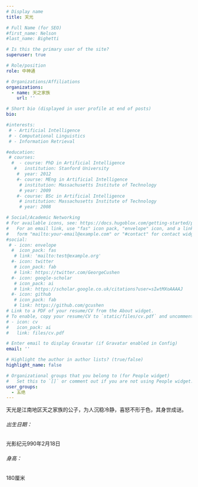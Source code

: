 ```yaml
---
# Display name
title: 天光

# Full Name (for SEO)
#first_name: Nelson
#last_name: Bighetti

# Is this the primary user of the site?
superuser: true

# Role/position
role: 中神通

# Organizations/Affiliations
organizations:
  - name: 天之家族
    url: ''

# Short bio (displayed in user profile at end of posts)
bio: 

#interests:
 # - Artificial Intelligence
 # - Computational Linguistics
 # - Information Retrieval

#education:
 # courses:
  #  - course: PhD in Artificial Intelligence
   #   institution: Stanford University
    #  year: 2012
    #- course: MEng in Artificial Intelligence
     # institution: Massachusetts Institute of Technology
     # year: 2009
    #- course: BSc in Artificial Intelligence
     # institution: Massachusetts Institute of Technology
     # year: 2008

# Social/Academic Networking
# For available icons, see: https://docs.hugoblox.com/getting-started/page-builder/#icons
#   For an email link, use "fas" icon pack, "envelope" icon, and a link in the
#   form "mailto:your-email@example.com" or "#contact" for contact widget.
#social:
 # - icon: envelope
  #  icon_pack: fas
   # link: 'mailto:test@example.org'
  #- icon: twitter
   # icon_pack: fab
   # link: https://twitter.com/GeorgeCushen
  #- icon: google-scholar
   # icon_pack: ai
   # link: https://scholar.google.co.uk/citations?user=sIwtMXoAAAAJ
  #- icon: github
   # icon_pack: fab
   # link: https://github.com/gcushen
# Link to a PDF of your resume/CV from the About widget.
# To enable, copy your resume/CV to `static/files/cv.pdf` and uncomment the lines below.
# - icon: cv
#   icon_pack: ai
#   link: files/cv.pdf

# Enter email to display Gravatar (if Gravatar enabled in Config)
email: ''

# Highlight the author in author lists? (true/false)
highlight_name: false

# Organizational groups that you belong to (for People widget)
#   Set this to `[]` or comment out if you are not using People widget.
user_groups:
  - 五绝
---
```


天光是江南地区天之家族的公子，为人沉稳冷静，喜怒不形于色，其身世成谜。

###### 出生日期：

光影纪元990年2月18日

###### 身高：

180厘米
